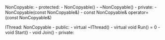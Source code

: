 NonCopyable: 
    - protected:
        - NonCopyable()
        - ~NonCopyable()
    - private:
        - NonCopyable(const NonCopyable&)
        - const NonCopyable& operator=(const NonCopyable&)

IThread: NonCopyable
    - public:
        - virtual ~IThread()
        - virtual void Run() = 0
        - void Start()
        - void Join()
    - private:
        